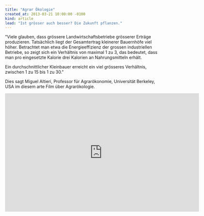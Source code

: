 ```yaml
---
title: "Agrar Ökologie"
created_at: 2013-03-21 10:00:00 -0100
kind: article
lead: "Ist grösser auch besser? Die Zukunft pflanzen."
---
```

	
"Viele glauben, dass grössere Landwirtschaftsbetriebe grösserer Erträge produzieren. Tatsächlich liegt der Gesamtertrag kleinerer Bauernhöfe viel höher. Betrachtet man etwa die Energieeffizienz der grossen industriellen Betriebe, so zeigt sich ein Verhältnis von maximal 1 zu 3, das bedeutet, dass man pro eingesetzte Kalorie drei Kalorien an Nahrungsmitteln erhält. 

Ein durchschnittlicher Kleinbauer erreicht ein viel grösseres Verhältnis, zwischen 1 zu 15 bis 1 zu 30."

Dies sagt Miguel Altieri, Professor für Agrarökonomie, Universität Berkeley, USA im diesem arte Film über Agrarökologie.

<iframe width="640" height="390" src="http://www.youtube.com/embed/em7Ao3M-TmQ" frameborder="0" allowfullscreen></iframe>